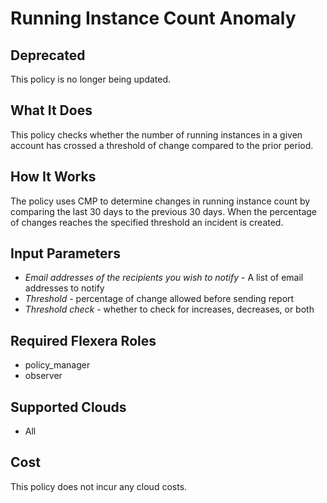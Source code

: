 # Running Instance Count Anomaly

## Deprecated

This policy is no longer being updated.

## What It Does

This policy checks whether the number of running instances in a given account has crossed a threshold of change compared to the prior period.

## How It Works

The policy uses CMP to determine changes in running instance count by comparing the last 30 days to the previous 30 days.  When the percentage of changes reaches the specified threshold an incident is created.

## Input Parameters

- *Email addresses of the recipients you wish to notify* - A list of email addresses to notify
- *Threshold* - percentage of change allowed before sending report
- *Threshold check* - whether to check for increases, decreases, or both

## Required Flexera Roles

- policy_manager
- observer

## Supported Clouds

- All

## Cost

This policy does not incur any cloud costs.
